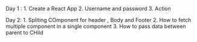 Day 1 : 
        1. Create a React App 
        2. Username and password
        3. Action


Day 2:
        1. Spliting COmponent for header , Body and Footer
        2. How to fetch multiple component in a single component
        3. How to pass data between parent to CHild